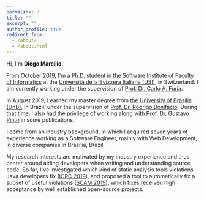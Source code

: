 ```yaml
---
permalink: /
title: ""
excerpt: ""
author_profile: true
redirect_from: 
  - /about/
  - /about.html
---
```


Hi, I'm **Diego Marcilio**.

From October 2019, I'm a Ph.D. student in the [Software Institute](https://www.si.usi.ch/) of [Faculty of Informatics](https://www.inf.usi.ch) at the [Università della Svizzera Italiana (USI)](https://www.usi.ch), in Switzerland. I am currently working under the supervision of [Prof. Dr. Carlo A. Furia](https://bugcounting.net/).

In August 2019, I earned my master degree from [the University of Brasília (UnB)](https://unb.br/), in Brazil, under the supervision of [Prof. Dr. Rodrigo Bonifácio](https://wp.rbonifacio.net/). During that time, I also had the privilege of working along with [Prof. Dr. Gustavo Pinto](http://gustavopinto.org/) in some publications.

I come from an industry background, in which I acquired seven years of experience working as a Software Engineer, mainly with Web Development, in diverse companies in Brasília, Brazil.

My research interests are motivated by my industry experience and thus center around aiding developers when writing and understanding source code. So far, I've investigated which kind of static analysis tools violations Java developers fix ([ICPC 2019](http://gustavopinto.github.io/lost+found/icpc2019.pdf)), and proposed a tool to automatically fix a subset of useful violations  ([SCAM 2019](https://bugcounting.net/pubs/scam19.pdf)), which fixes received high acceptance by well established open-source projects.
